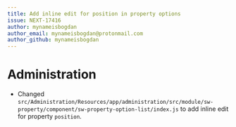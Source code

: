 ```yaml
---
title: Add inline edit for position in property options
issue: NEXT-17416
author: mynameisbogdan
author_email: mynameisbogdan@protonmail.com
author_github: mynameisbogdan
---
```

# Administration
* Changed `src/Administration/Resources/app/administration/src/module/sw-property/component/sw-property-option-list/index.js` to add inline edit for property `position`.
